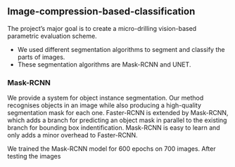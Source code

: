## Image-compression-based-classification
The project’s major goal is to create a micro-drilling vision-based parametric evaluation scheme.
* We used different segmentation algorithms to segment and classify the parts of images.
* These segmentation algorithms are Mask-RCNN and UNET.

### Mask-RCNN
We provide a system for object instance segmentation. Our method recognises objects in an image while also producing a high-quality segmentation mask for each one. Faster-RCNN is extended by Mask-RCNN, which adds a branch for predicting an object mask in parallel to the existing branch for bounding box indentification. Mask-RCNN is easy to learn and only adds a minor overhead to Faster-RCNN.

We trained the Mask-RCNN model for 600 epochs on 700 images.
After testing the images
